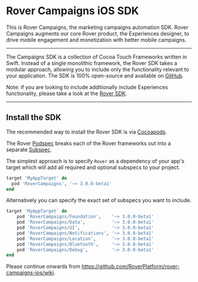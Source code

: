# Rover Campaigns iOS SDK

This is Rover Campaigns, the marketing campaigns automation SDK.  Rover Campaigns augments our core Rover product, the Experiences designer, to drive mobile engagement and monetization with better mobile campaigns.

<hr />

The Campaigns SDK is a collection of Cocoa Touch Frameworks written in Swift. Instead of a single monolithic framework, the Rover SDK takes a modular approach, allowing you to include only the functionality relevant to your application. The SDK is 100% open-source and available on [GitHub](https://github.com/RoverPlatform/rover-ios).

Note: if you are looking to include additionally include Experiences functionality, please take a look at the [Rover SDK](https://github.com/RoverPlatform/rover-ios).

---

## Install the SDK

The recommended way to install the Rover SDK is via [Cocoapods](http://cocoapods.org/).

The Rover [Podspec](https://guides.cocoapods.org/syntax/podspec.html) breaks each of the Rover frameworks out into a separate [Subspec](https://guides.cocoapods.org/syntax/podspec.html#group_subspecs).

The simplest approach is to specify `Rover` as a dependency of your app's target which will add all required and optional subspecs to your project.

```ruby
target 'MyAppTarget' do
  pod 'RoverCampaigns', '~> 3.0.0-beta1'
end
```

Alternatively you can specify the exact set of subspecs you want to include.

```ruby
target 'MyAppTarget' do
    pod 'RoverCampaigns/Foundation',    '~> 3.0.0-beta1'
    pod 'RoverCampaigns/Data',          '~> 3.0.0-beta1'
    pod 'RoverCampaigns/UI',            '~> 3.0.0-beta1'
    pod 'RoverCampaigns/Notifications', '~> 3.0.0-beta1'
    pod 'RoverCampaigns/Location',      '~> 3.0.0-beta1'
    pod 'RoverCampaigns/Bluetooth',     '~> 3.0.0-beta1'
    pod 'RoverCampaigns/Debug',         '~> 3.0.0-beta1'
end
```

Please continue onwards from https://github.com/RoverPlatform/rover-campaigns-ios/wiki.
